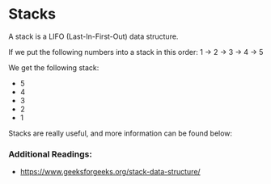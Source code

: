 # Stacks

A stack is a LIFO (Last-In-First-Out) data structure.

If we put the following numbers into a stack in this order:
1 -> 2 -> 3 -> 4 -> 5

We get the following stack:
* 5
* 4
* 3
* 2 
* 1

Stacks are really useful, and more information can be found below:
### Additional Readings:
* https://www.geeksforgeeks.org/stack-data-structure/